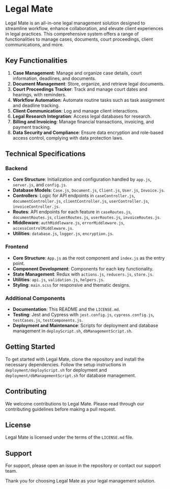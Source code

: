 # Legal Mate

Legal Mate is an all-in-one legal management solution designed to streamline workflow, enhance collaboration, and elevate client experiences in legal practices. This comprehensive system offers a range of functionalities to manage cases, documents, court proceedings, client communications, and more.

## Key Functionalities

1. **Case Management**: Manage and organize case details, court information, deadlines, and documents.
2. **Document Management**: Store, organize, and retrieve legal documents.
3. **Court Proceedings Tracker**: Track and manage court dates and hearings, with reminders.
4. **Workflow Automation**: Automate routine tasks such as task assignment and deadline tracking.
5. **Client Communication**: Log and manage client interactions.
6. **Legal Research Integration**: Access legal databases for research.
7. **Billing and Invoicing**: Manage financial transactions, invoicing, and payment tracking.
8. **Data Security and Compliance**: Ensure data encryption and role-based access control, complying with data protection laws.

## Technical Specifications

### Backend

- **Core Structure**: Initialization and configuration handled by `app.js`, `server.js`, and `config.js`.
- **Database Models**: `Case.js`, `Document.js`, `Client.js`, `User.js`, `Invoice.js`.
- **Controllers**: Logic for API endpoints in `caseController.js`, `documentController.js`, `clientController.js`, `userController.js`, `invoiceController.js`.
- **Routes**: API endpoints for each feature in `caseRoutes.js`, `documentRoutes.js`, `clientRoutes.js`, `userRoutes.js`, `invoiceRoutes.js`.
- **Middleware**: `authMiddleware.js`, `errorMiddleware.js`, `accessControlMiddleware.js`.
- **Utilities**: `database.js`, `logger.js`, `encryption.js`.

### Frontend

- **Core Structure**: `App.js` as the root component and `index.js` as the entry point.
- **Component Development**: Components for each key functionality.
- **State Management**: Redux with `actions.js`, `reducers.js`, `store.js`.
- **Utilities**: `api.js`, `validation.js`, `helpers.js`.
- **Styling**: `main.scss` for responsive and thematic designs.

### Additional Components

- **Documentation**: This README and the `LICENSE.md`.
- **Testing**: Jest and Cypress with `jest.config.js`, `cypress.config.js`, `testCases.js`, `testComponents.js`.
- **Deployment and Maintenance**: Scripts for deployment and database management in `deployScript.sh`, `dbManagementScript.sh`.

## Getting Started

To get started with Legal Mate, clone the repository and install the necessary dependencies. Follow the setup instructions in `deployment/deployScript.sh` for deployment and `deployment/dbManagementScript.sh` for database management.

## Contributing

We welcome contributions to Legal Mate. Please read through our contributing guidelines before making a pull request.

## License

Legal Mate is licensed under the terms of the `LICENSE.md` file.

## Support

For support, please open an issue in the repository or contact our support team.

Thank you for choosing Legal Mate as your legal management solution.